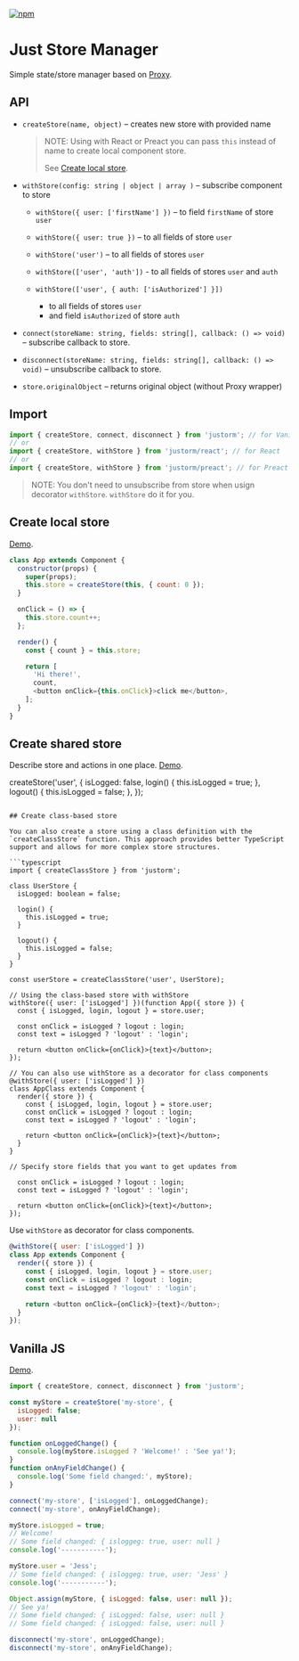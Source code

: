 [![npm](https://img.shields.io/npm/dm/justorm?style=flat-square)](https://www.npmjs.com/package/justorm)

# Just Store Manager

Simple state/store manager based on [Proxy](https://developer.mozilla.org/en/docs/Web/JavaScript/Reference/Global_Objects/Proxy).

## API

- `createStore(name, object)` – creates new store with provided name

  > NOTE: Using with React or Preact you can pass `this` instead of name to create local component store.
  >
  > See [Create local store](#create-local-store).

- `withStore(config: string | object | array )` – subscribe component to store

  - `withStore({ user: ['firstName'] })` – to field `firstName` of store `user`

  - `withStore({ user: true })` – to all fields of store `user`

  - `withStore('user')` – to all fields of stores `user`

  - `withStore(['user', 'auth'])` - to all fields of stores `user` and `auth`

  - `withStore(['user', { auth: ['isAuthorized'] }])`
    - to all fields of stores `user`
    - and field `isAuthorized` of store `auth`

- `connect(storeName: string, fields: string[], callback: () => void)` – subscribe callback to store.

- `disconnect(storeName: string, fields: string[], callback: () => void)` – unsubscribe callback to store.

* `store.originalObject` – returns original object (without Proxy wrapper)

## Import

```js
import { createStore, connect, disconnect } from 'justorm'; // for VanillaJS
// or
import { createStore, withStore } from 'justorm/react'; // for React
// or
import { createStore, withStore } from 'justorm/preact'; // for Preact
```

> NOTE: You don't need to unsubscribe from store when usign decorator `withStore`. `withStore` do it for you.

## Create local store

[Demo](https://codesandbox.io/s/justorm-local-store-4tsn7).

```js
class App extends Component {
  constructor(props) {
    super(props);
    this.store = createStore(this, { count: 0 });
  }

  onClick = () => {
    this.store.count++;
  };

  render() {
    const { count } = this.store;

    return [
      'Hi there!',
      count,
      <button onClick={this.onClick}>click me</button>,
    ];
  }
}
```

## Create shared store

Describe store and actions in one place. [Demo](https://codesandbox.io/s/justorm-shared-store-yb5jg).

createStore('user', {
  isLogged: false,
  login() {
    this.isLogged = true;
  },
  logout() {
    this.isLogged = false;
  },
});
```

## Create class-based store

You can also create a store using a class definition with the `createClassStore` function. This approach provides better TypeScript support and allows for more complex store structures.

```typescript
import { createClassStore } from 'justorm';

class UserStore {
  isLogged: boolean = false;

  login() {
    this.isLogged = true;
  }

  logout() {
    this.isLogged = false;
  }
}

const userStore = createClassStore('user', UserStore);

// Using the class-based store with withStore
withStore({ user: ['isLogged'] })(function App({ store }) {
  const { isLogged, login, logout } = store.user;

  const onClick = isLogged ? logout : login;
  const text = isLogged ? 'logout' : 'login';

  return <button onClick={onClick}>{text}</button>;
});

// You can also use withStore as a decorator for class components
@withStore({ user: ['isLogged'] })
class AppClass extends Component {
  render({ store }) {
    const { isLogged, login, logout } = store.user;
    const onClick = isLogged ? logout : login;
    const text = isLogged ? 'logout' : 'login';

    return <button onClick={onClick}>{text}</button>;
  }
}

// Specify store fields that you want to get updates from

  const onClick = isLogged ? logout : login;
  const text = isLogged ? 'logout' : 'login';

  return <button onClick={onClick}>{text}</button>;
});
```

Use `withStore` as decorator for class components.

```js
@withStore({ user: ['isLogged'] })
class App extends Component {
  render({ store }) {
    const { isLogged, login, logout } = store.user;
    const onClick = isLogged ? logout : login;
    const text = isLogged ? 'logout' : 'login';

    return <button onClick={onClick}>{text}</button>;
  }
});
```

## Vanilla JS

[Demo](https://codesandbox.io/s/justorm-vanila-js-sb6dp).

```js
import { createStore, connect, disconnect } from 'justorm';

const myStore = createStore('my-store', {
  isLogged: false;
  user: null
});

function onLoggedChange() {
  console.log(myStore.isLogged ? 'Welcome!' : 'See ya!');
}
function onAnyFieldChange() {
  console.log('Some field changed:', myStore);
}

connect('my-store', ['isLogged'], onLoggedChange);
connect('my-store', onAnyFieldChange);

myStore.isLogged = true;
// Welcome!
// Some field changed: { isloggeg: true, user: null }
console.log('-----------');

myStore.user = 'Jess';
// Some field changed: { isloggeg: true, user: 'Jess' }
console.log('-----------');

Object.assign(myStore, { isLogged: false, user: null });
// See ya!
// Some field changed: { isLogged: false, user: null }
// Some field changed: { isLogged: false, user: null }

disconnect('my-store', onLoggedChange);
disconnect('my-store', onAnyFieldChange);
```
